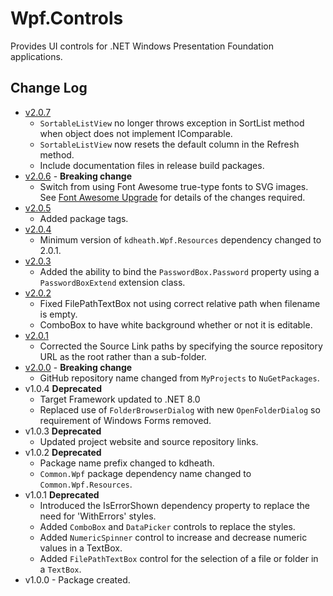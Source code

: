 # Wpf.Controls
Provides UI controls for .NET Windows Presentation Foundation applications.

## Change Log
- [v2.0.7](https://github.com/KevinDHeath/NuGetPackages/releases/tag/v2024.5.1)
  - `SortableListView` no longer throws exception in SortList method when object does not implement IComparable.
  - `SortableListView` now resets the default column in the Refresh method.
  - Include documentation files in release build packages.
- [v2.0.6](https://github.com/KevinDHeath/NuGetPackages/releases/tag/v2024.5.1) - **Breaking change**
  - Switch from using Font Awesome true-type fonts to SVG images. See [Font Awesome Upgrade](v2.0.6-Notes.md) for details of the changes required.
 - [v2.0.5](https://github.com/KevinDHeath/NuGetPackages/releases/tag/v2024.4.1)
   - Added package tags.
- [v2.0.4](https://github.com/KevinDHeath/NuGetPackages/releases/tag/v2024.3.1)
  - Minimum version of `kdheath.Wpf.Resources` dependency changed to 2.0.1.
- [v2.0.3](https://github.com/KevinDHeath/NuGetPackages/releases/tag/v2.0.3)
  - Added the ability to bind the `PasswordBox.Password` property using a `PasswordBoxExtend` extension class.
- [v2.0.2](https://github.com/KevinDHeath/NuGetPackages/releases/tag/v2.0.2)
  - Fixed FilePathTextBox not using correct relative path when filename is empty.
  - ComboBox to have white background whether or not it is editable.
- [v2.0.1](https://github.com/KevinDHeath/NuGetPackages/releases/tag/v2.0.1)
  - Corrected the Source Link paths by specifying the source repository URL as the root rather than a sub-folder.
- [v2.0.0](https://github.com/KevinDHeath/NuGetPackages/releases/tag/v2.0.0) - **Breaking change**
  - GitHub repository name changed from `MyProjects` to `NuGetPackages`.  
- v1.0.4 **Deprecated**
  - Target Framework updated to .NET 8.0
  - Replaced use of `FolderBrowserDialog` with new `OpenFolderDialog` so requirement of Windows Forms removed.
- v1.0.3 **Deprecated**
  - Updated project website and source repository links.
- v1.0.2 **Deprecated**
  - Package name prefix changed to kdheath.
  - `Common.Wpf` package dependency name changed to `Common.Wpf.Resources`.
- v1.0.1 **Deprecated**
  - Introduced the IsErrorShown dependency property to replace the need for 'WithErrors' styles.
  - Added `ComboBox` and `DataPicker` controls to replace the styles.
  - Added `NumericSpinner` control to increase and decrease numeric values in a TextBox.
  - Added `FilePathTextBox` control for the selection of a file or folder in a `TextBox`.
- v1.0.0 - Package created.
